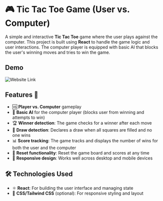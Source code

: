 # 🎮 Tic Tac Toe Game (User vs. Computer)

A simple and interactive **Tic Tac Toe** game where the user plays against the computer. This project is built using **React** to handle the game logic and user interactions. The computer player is equipped with basic AI that blocks the user's winning moves and tries to win the game.

## Demo

![Website Link](https://tic-tac-toe-zeta-teal.vercel.app/)  

## Features 🚀

- 🆚 **Player vs. Computer** gameplay
- 🤖 **Basic AI** for the computer player (blocks user from winning and attempts to win)
- 🏆 **Winner detection**: The game checks for a winner after each move
- 🤝 **Draw detection**: Declares a draw when all squares are filled and no one wins
- 📊 **Score tracking**: The game tracks and displays the number of wins for both the user and the computer
- 🔄 **Reset functionality**: Reset the game board and scores at any time
- 📱 **Responsive design**: Works well across desktop and mobile devices

## 🛠️ Technologies Used

- ⚛️ **React**: For building the user interface and managing state
- 🎨 **CSS/Tailwind CSS** (optional): For responsive styling and layout
